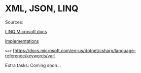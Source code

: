 # XML, JSON, LINQ

Sources:

[LINQ Microsoft docs]

[Implementations]

`var` [https://docs.microsoft.com/en-us/dotnet/csharp/language-reference/keywords/var]


Extra tasks: Coming soon...

[//]: #
[LINQ Microsoft docs]: <https://docs.microsoft.com/en-us/dotnet/csharp/programming-guide/concepts/linq/>
[Implementations]: <https://source.dot.net/#System.Linq>
[https://docs.microsoft.com/en-us/dotnet/csharp/language-reference/keywords/var]: <https://docs.microsoft.com/en-us/dotnet/csharp/language-reference/keywords/var>
